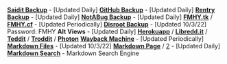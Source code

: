 **[Saidit Backup](https://saidit.net/s/freemediaheckyeah/wiki/index)** - [Updated Daily]
**[GitHub Backup](https://github.com/nbats/FMHY/wiki/FREEMEDIAHECKYEAH)** - [Updated Daily]
**[Rentry Backup](https://rentry.co/FMHY)** - [Updated Daily]
**[NotABug Backup](https://notabug.org/nbatman/freemediaheckyeah/wiki/_pages)** - [Updated Daily]
**[FMHY.tk](https://fmhy.tk/)** / **[FMHY.cf](https://fmhy.cf/)** - [Updated Periodically]
**[Disroot Backup](https://bin.disroot.org/?2ebd611c6074c5ca#4ipG2HtcYpcnrpaNg9fqipW4Qj5fwPRPzNTqb7JSGHm9)** - [Updated 10/3/22] Password: FMHY
**Alt Views** - [Updated Daily]
**[Herokuapp](https://fmhy.herokuapp.com/)** / **[Libredd.it](https://libredd.it/r/FREEMEDIAHECKYEAH/wiki)** / **[Teddit](https://teddit.net/r/FREEMEDIAHECKYEAH/wiki)** / **[Troddit](https://www.troddit.com/r/FREEMEDIAHECKYEAH/wiki)** / **[Photon](https://photon-reddit.com/r/freemediaheckyeah/wiki/index)**
**[Wayback Machine](https://web.archive.org/web/20211218000000*/https://www.reddit.com/r/FREEMEDIAHECKYEAH/)** - [Updated Periodically]
**[Markdown Files](https://mega.nz/file/LnBRiazJ#IGP1K2L3iC0RzIBiktICQWdvqWXkY2b1QiNhwZ7TyZg)** - [Updated 10/3/22]
**[Markdown Page](https://raw.githubusercontent.com/nbats/FMHYedit/main/single-page)** / [2](https://gist.githubusercontent.com/taskylizard/5ba73bf97dccf159316edcf4c6520856/raw/7fc80147fd453b5c0838c009382bc86f9a86abfc/fmhy.md) - [Updated Daily]
**[Markdown Search](https://github.com/Rust1667/a-FMHY-search-engine)** - Markdown Search Engine
